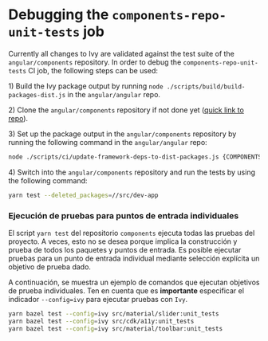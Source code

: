 # Debugging the `components-repo-unit-tests` job

Currently all changes to Ivy are validated against the test suite of the
`angular/components` repository. In order to debug the `components-repo-unit-tests` CI
job, the following steps can be used:

1\) Build the Ivy package output by running `node ./scripts/build/build-packages-dist.js` in
the `angular/angular` repo.

2\) Clone the `angular/components` repository if not done yet ([quick link to repo](https://github.com/angular/components)).

3\) Set up the package output in the `angular/components` repository by running the following
command in the `angular/angular` repo:

```bash
node ./scripts/ci/update-framework-deps-to-dist-packages.js {COMPONENTS_REPO}/package.json ./dist/packages-dist
```

4\) Switch into the `angular/components` repository and run the tests by using the
following command:

```bash
yarn test --deleted_packages=//src/dev-app
```

### Ejecución de pruebas para puntos de entrada individuales

El script `yarn test` del repositorio `components` ejecuta todas las pruebas del proyecto.
A veces, esto no se desea porque implica la construcción y prueba de todos los paquetes
y puntos de entrada. Es posible ejecutar pruebas para un punto de entrada individual mediante
selección explícita un objetivo de prueba dado.

A continuación, se muestra un ejemplo de comandos que ejecutan objetivos de prueba individuales. Ten en cuenta que es
**importante** especificar el indicador `--config=ivy` para ejecutar pruebas con `Ivy`.

```bash
yarn bazel test --config=ivy src/material/slider:unit_tests
yarn bazel test --config=ivy src/cdk/a11y:unit_tests
yarn bazel test --config=ivy src/material/toolbar:unit_tests
```
